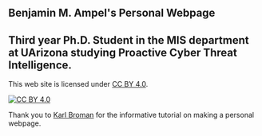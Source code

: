 ## Benjamin M. Ampel's Personal Webpage

Third year Ph.D. Student in the MIS department at UArizona studying Proactive Cyber Threat Intelligence.
---

This web site is licensed under
[CC BY 4.0](https://creativecommons.org/licenses/by/4.0/).

[![CC BY 4.0](https://licensebuttons.net/l/by/4.0/88x31.png)](https://creativecommons.org/licenses/by/4.0/)

Thank you to [Karl Broman](kbroman.org) for the informative tutorial on making a personal webpage.
